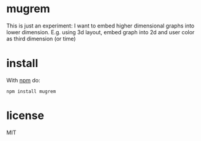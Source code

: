 # mugrem

This is just an experiment: I want to embed higher dimensional graphs into
lower dimension. E.g. using 3d layout, embed graph into 2d and user color as
third dimension (or time)

# install

With [npm](https://npmjs.org) do:

```
npm install mugrem
```

# license

MIT
